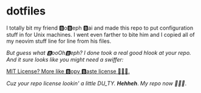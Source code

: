 # dotfiles

I totally bit my friend 🅱o🅱eph 🅱ai and made this repo to put configuration stuff in for Unix machines. I went even farther to bite him and I copied all of my neovim stuff line for line from his files. 

*But guess what 🅱ooOh🅱eph? I done took a real good hlook at your repo. And it sure looks like you might need a swiffer:*

[MIT License? More like 🅱opy 🅱aste license 🤙🥴🤙.](boOhfiles.png)

*Cuz your repo license lookin' a little DU_TY.* ***Hehheh***. *My repo now 🤙🥴🤙*.
